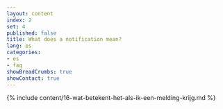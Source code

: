 ```yaml
---
layout: content
index: 2
set: 4
published: false
title: What does a notification mean?
lang: es
categories:
- es
- faq
showBreadCrumbs: true
showContact: true
---
```

{% include content/16-wat-betekent-het-als-ik-een-melding-krijg.md %}
